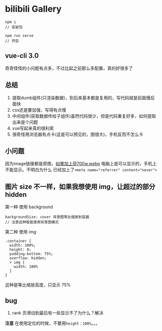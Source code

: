 # bilibili Gallery

```
npm i  
// 安装包

npm run serve 
// 开启
```

## vue-cli 3.0
奇奇怪怪的小问题有点多，不过比起之前那么多配置，真的好很多了

## 总结
1. 提取dumb组件(只渲染数据)，到后来基本都是复用的，写代码就是前面慢后面快
2. css还是要加强，写得有点慢
3. 中间组件(获取数据传给子组件)虽然代码很少，但是代码重复好多，如何提取出来是个问题
4. vue写起来真的很利索
5. 很奇怪用浏览器有点卡(这是可以预见的，图很大)，手机反而不怎么卡

## 小问题
因为image链接都是原图，如果加上@700w.webp 电脑上是可以显示的，手机上不能显示。不明白为什么
已经加上了`<meta name="referrer" content="never">`
## 图片 size 不一样，如果我想使用 img，让超过的部分 hidden

第一种 使用 background

```
backgroundSize: cover 背景图等比缩放到容器
// 注意这种智能使用背景图模式
```

第二种 使用 img

```
.container {
  width: 100%;
  height: 0;
  padding-bottom: 75%;
  overflow: hidden;
  > img {
    width: 100%
  }
}
```

这种是等比缩放高度，只显示 75%

## bug

1.  rank 页滑动到最后有一些显示不了为什么？解决

**注意** 在使用定位的时候，不要用`height：100%`。。。
